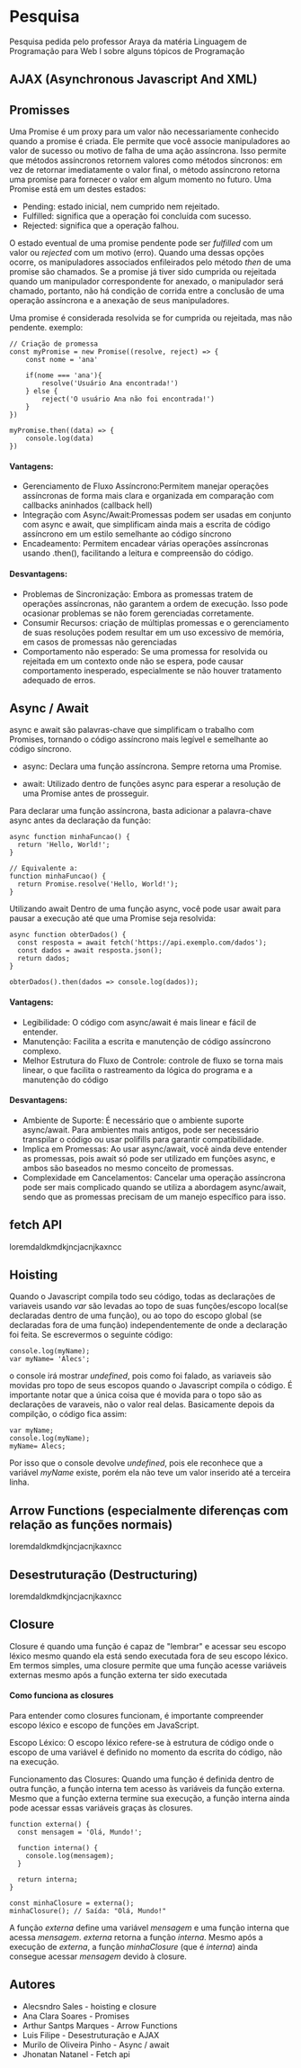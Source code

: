 
# Pesquisa
Pesquisa pedida pelo professor Araya  da matéria Linguagem de Programação para Web I sobre alguns tópicos de Programação


## AJAX (Asynchronous Javascript And XML)


## Promisses
Uma Promise é um proxy para um valor não necessariamente conhecido quando a promise é criada. Ele permite que você associe manipuladores ao valor de sucesso ou motivo de falha de uma ação assíncrona. Isso permite que métodos assíncronos retornem valores como métodos síncronos: em vez de retornar imediatamente o valor final, o método assíncrono retorna uma promise para fornecer o valor em algum momento no futuro.
Uma Promise está em um destes estados:
- Pending: estado inicial, nem cumprido nem rejeitado.
- Fulfilled:  significa que a operação foi concluída com sucesso.
- Rejected: significa que a operação falhou.

O estado eventual de uma promise pendente pode ser *fulfilled* com um valor ou *rejected* com um motivo (erro). Quando uma dessas opções ocorre, os manipuladores associados enfileirados pelo método *then* de uma promise são chamados. Se a promise já tiver sido cumprida ou rejeitada quando um manipulador correspondente for anexado, o manipulador será chamado, portanto, não há condição de corrida entre a conclusão de uma operação assíncrona e a anexação de seus manipuladores.

Uma promise é considerada resolvida se for cumprida ou rejeitada, mas não pendente.
exemplo:
````
// Criação de promessa
const myPromise = new Promise((resolve, reject) => {
    const nome = 'ana'

    if(nome === 'ana'){
        resolve('Usuário Ana encontrada!')
    } else {
        reject('O usuário Ana não foi encontrada!')
    }
})

myPromise.then((data) => {
    console.log(data)
})
````
#### Vantagens:
- Gerenciamento de Fluxo Assíncrono:Permitem manejar operações assíncronas de forma mais clara e organizada em comparação com callbacks aninhados (callback hell)
- Integração com Async/Await:Promessas podem ser usadas em conjunto com async e await, que simplificam ainda mais a escrita de código assíncrono em um estilo semelhante ao código síncrono
- Encadeamento: Permitem encadear várias operações assíncronas usando .then(), facilitando a leitura e compreensão do código.

#### Desvantagens:
- Problemas de Sincronização: Embora as promessas tratem de operações assíncronas, não garantem a ordem de execução. Isso pode ocasionar problemas se não forem gerenciadas corretamente.
- Consumir Recursos:  criação de múltiplas promessas e o gerenciamento de suas resoluções podem resultar em um uso excessivo de memória, em casos de promessas não gerenciadas
- Comportamento não esperado: Se uma promessa for resolvida ou rejeitada em um contexto onde não se espera, pode causar comportamento inesperado, especialmente se não houver tratamento adequado de erros.


## Async / Await
async e await são palavras-chave que simplificam o trabalho com Promises, tornando o código assíncrono mais legível e semelhante ao código síncrono.

- async: Declara uma função assíncrona. Sempre retorna uma Promise.

- await: Utilizado dentro de funções async para esperar a resolução de uma Promise antes de prosseguir.

Para declarar uma função assíncrona, basta adicionar a palavra-chave async antes da declaração da função:
````
async function minhaFuncao() {
  return 'Hello, World!';
}

// Equivalente a:
function minhaFuncao() {
  return Promise.resolve('Hello, World!');
}
````
Utilizando await
Dentro de uma função async, você pode usar await para pausar a execução até que uma Promise seja resolvida:

```` 
async function obterDados() {
  const resposta = await fetch('https://api.exemplo.com/dados');
  const dados = await resposta.json();
  return dados;
}

obterDados().then(dados => console.log(dados));
````
#### Vantagens:

- Legibilidade: O código com async/await é mais linear e fácil de entender.
- Manutenção: Facilita a escrita e manutenção de código assíncrono complexo.
- Melhor Estrutura do Fluxo de Controle:  controle de fluxo se torna mais linear, o que facilita o rastreamento da lógica do programa e a manutenção do código

#### Desvantagens:
- Ambiente de Suporte: É necessário que o ambiente suporte async/await. Para ambientes mais antigos, pode ser necessário transpilar o código ou usar polifills para garantir compatibilidade.
- Implica em Promessas: Ao usar async/await, você ainda deve entender as promessas, pois await só pode ser utilizado em funções async, e ambos são baseados no mesmo conceito de promessas.
- Complexidade em Cancelamentos:  Cancelar uma operação assíncrona pode ser mais complicado quando se utiliza a abordagem async/await, sendo que as promessas precisam de um manejo específico para isso.

## fetch API
loremdaldkmdkjncjacnjkaxncc

## Hoisting
Quando o Javascript compila todo seu código, todas as declarações de variaveis usando *var* são levadas ao topo de suas funções/escopo local(se declaradas dentro de uma função), ou ao topo do escopo global (se declaradas fora de uma função) independentemente de onde a declaração foi feita. Se escrevermos o seguinte código:
```` 
console.log(myName);
var myName= 'Alecs'; 
````
o console irá mostrar *undefined*, pois como foi falado, as variaveis são movidas pro topo de seus escopos quando o Javascript compila o código. É importante notar que a única coisa que é movida para o topo são as declarações de varaveis, não o valor real delas. Basicamente depois da compilção, o código fica assim:
```` 
var myName;
console.log(myName);
myName= Alecs;
```` 
Por isso que o console devolve *undefined*, pois ele reconhece que a variável *myName* existe, porém ela não teve um valor inserido até a terceira linha.
## Arrow Functions (especialmente diferenças com relação as funções normais)
loremdaldkmdkjncjacnjkaxncc

##  Desestruturação (Destructuring)
loremdaldkmdkjncjacnjkaxncc

##  Closure
Closure é quando uma função é capaz de "lembrar" e acessar seu escopo léxico mesmo quando ela está sendo executada fora de seu escopo léxico. Em termos simples, uma closure permite que uma função acesse variáveis externas mesmo após a função externa ter sido executada

#### Como funciona as closures
Para entender como closures funcionam, é importante compreender escopo léxico e escopo de funções em JavaScript.

Escopo Léxico:
O escopo léxico refere-se à estrutura de código onde o escopo de uma variável é definido no momento da escrita do código, não na execução.

Funcionamento das Closures:
Quando uma função é definida dentro de outra função, a função interna tem acesso às variáveis da função externa. Mesmo que a função externa termine sua execução, a função interna ainda pode acessar essas variáveis graças às closures.
````
function externa() {
  const mensagem = 'Olá, Mundo!';

  function interna() {
    console.log(mensagem);
  }

  return interna;
}

const minhaClosure = externa();
minhaClosure(); // Saída: "Olá, Mundo!"
````
A função *externa* define uma variável *mensagem* e uma função interna que acessa *mensagem*.
*externa* retorna a função *interna*.
Mesmo após a execução de *externa*, a função *minhaClosure* (que é *interna*) ainda consegue acessar *mensagem* devido à closure.

## Autores

- Alecsndro Sales - hoisting e closure
- Ana Clara Soares - Promises
- Arthur Santps Marques - Arrow Functions
- Luis Filipe - Desestruturação  e AJAX
- Murilo de Oliveira Pinho - Async / await
- Jhonatan Natanel - Fetch api

